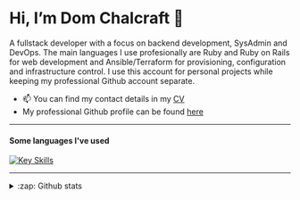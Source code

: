 
# Hi, I’m Dom Chalcraft 👋

A fullstack developer with a focus on backend development, SysAdmin and DevOps. The main languages I use profesionally are Ruby and Ruby on Rails for web development and Ansible/Terraform for provisioning, configuration and infrastructure control. I use this account for personal projects while keeping my professional Github account separate.

- 📫 You can find my contact details in my [CV](https://github.com/domchalcraft/domchalcraft/blob/main/DChalcraftCV.pdf)
- My professional Github profile can be found [here](https://github.com/DChalcraft)

---

#### Some languages I've used

[![Key Skills](https://skillicons.dev/icons?i=ruby,rails,nginx,mysql,postgresql,redis,mongodb,docker,aws,gcp,linux,ansible,git,githubactions,html,css,react,js,ts,bootstrap,matlab,latex&theme=light)](https://skillicons.dev)

---

<details>
<summary>:zap: Github stats</summary>
  <img align="left" alt="Doms Github Stats" src="https://github-readme-stats-ctjt.vercel.app/api?username=domchalcraft&include_all_commits=true)(https://github.com/anuraghazra/github-readme-stats")</>
  
  <a href="https://git.io/streak-stats"><img src="https://github-readme-streak-stats-git-main-domchalcrafts-projects.vercel.app?user=domchalcraft" alt="GitHub Streak" /></a>
</details>


<!---
domchalcraft/domchalcraft is a ✨ special ✨ repository because its `README.md` (this file) appears on your GitHub profile.
You can click the Preview link to take a look at your changes.
--->
